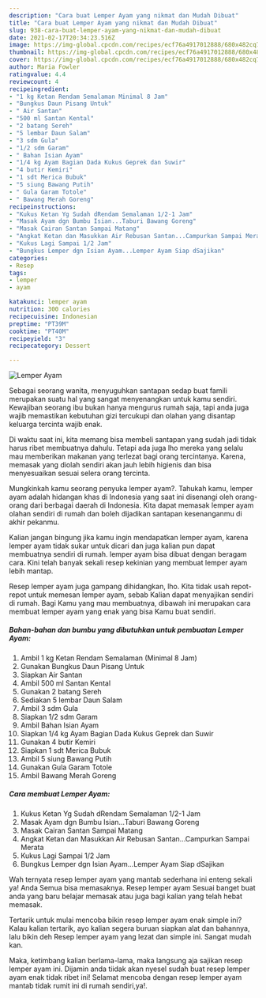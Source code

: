 ```yaml
---
description: "Cara buat Lemper Ayam yang nikmat dan Mudah Dibuat"
title: "Cara buat Lemper Ayam yang nikmat dan Mudah Dibuat"
slug: 938-cara-buat-lemper-ayam-yang-nikmat-dan-mudah-dibuat
date: 2021-02-17T20:34:23.516Z
image: https://img-global.cpcdn.com/recipes/ecf76a4917012888/680x482cq70/lemper-ayam-foto-resep-utama.jpg
thumbnail: https://img-global.cpcdn.com/recipes/ecf76a4917012888/680x482cq70/lemper-ayam-foto-resep-utama.jpg
cover: https://img-global.cpcdn.com/recipes/ecf76a4917012888/680x482cq70/lemper-ayam-foto-resep-utama.jpg
author: Maria Fowler
ratingvalue: 4.4
reviewcount: 4
recipeingredient:
- "1 kg Ketan Rendam Semalaman Minimal 8 Jam"
- "Bungkus Daun Pisang Untuk"
- " Air Santan"
- "500 ml Santan Kental"
- "2 batang Sereh"
- "5 lembar Daun Salam"
- "3 sdm Gula"
- "1/2 sdm Garam"
- " Bahan Isian Ayam"
- "1/4 kg Ayam Bagian Dada Kukus Geprek dan Suwir"
- "4 butir Kemiri"
- "1 sdt Merica Bubuk"
- "5 siung Bawang Putih"
- " Gula Garam Totole"
- " Bawang Merah Goreng"
recipeinstructions:
- "Kukus Ketan Yg Sudah dRendam Semalaman 1/2-1 Jam"
- "Masak Ayam dgn Bumbu Isian...Taburi Bawang Goreng"
- "Masak Cairan Santan Sampai Matang"
- "Angkat Ketan dan Masukkan Air Rebusan Santan...Campurkan Sampai Merata"
- "Kukus Lagi Sampai 1/2 Jam"
- "Bungkus Lemper dgn Isian Ayam...Lemper Ayam Siap dSajikan"
categories:
- Resep
tags:
- lemper
- ayam

katakunci: lemper ayam 
nutrition: 300 calories
recipecuisine: Indonesian
preptime: "PT39M"
cooktime: "PT40M"
recipeyield: "3"
recipecategory: Dessert

---
```



![Lemper Ayam](https://img-global.cpcdn.com/recipes/ecf76a4917012888/680x482cq70/lemper-ayam-foto-resep-utama.jpg)

Sebagai seorang wanita, menyuguhkan santapan sedap buat famili merupakan suatu hal yang sangat menyenangkan untuk kamu sendiri. Kewajiban seorang ibu bukan hanya mengurus rumah saja, tapi anda juga wajib memastikan kebutuhan gizi tercukupi dan olahan yang disantap keluarga tercinta wajib enak.

Di waktu  saat ini, kita memang bisa membeli santapan yang sudah jadi tidak harus ribet membuatnya dahulu. Tetapi ada juga lho mereka yang selalu mau memberikan makanan yang terlezat bagi orang tercintanya. Karena, memasak yang diolah sendiri akan jauh lebih higienis dan bisa menyesuaikan sesuai selera orang tercinta. 



Mungkinkah kamu seorang penyuka lemper ayam?. Tahukah kamu, lemper ayam adalah hidangan khas di Indonesia yang saat ini disenangi oleh orang-orang dari berbagai daerah di Indonesia. Kita dapat memasak lemper ayam olahan sendiri di rumah dan boleh dijadikan santapan kesenanganmu di akhir pekanmu.

Kalian jangan bingung jika kamu ingin mendapatkan lemper ayam, karena lemper ayam tidak sukar untuk dicari dan juga kalian pun dapat membuatnya sendiri di rumah. lemper ayam bisa dibuat dengan beragam cara. Kini telah banyak sekali resep kekinian yang membuat lemper ayam lebih mantap.

Resep lemper ayam juga gampang dihidangkan, lho. Kita tidak usah repot-repot untuk memesan lemper ayam, sebab Kalian dapat menyajikan sendiri di rumah. Bagi Kamu yang mau membuatnya, dibawah ini merupakan cara membuat lemper ayam yang enak yang bisa Kamu buat sendiri.

<!--inarticleads1-->

##### Bahan-bahan dan bumbu yang dibutuhkan untuk pembuatan Lemper Ayam:

1. Ambil 1 kg Ketan Rendam Semalaman (Minimal 8 Jam)
1. Gunakan Bungkus Daun Pisang Untuk
1. Siapkan  Air Santan
1. Ambil 500 ml Santan Kental
1. Gunakan 2 batang Sereh
1. Sediakan 5 lembar Daun Salam
1. Ambil 3 sdm Gula
1. Siapkan 1/2 sdm Garam
1. Ambil  Bahan Isian Ayam
1. Siapkan 1/4 kg Ayam Bagian Dada Kukus Geprek dan Suwir
1. Gunakan 4 butir Kemiri
1. Siapkan 1 sdt Merica Bubuk
1. Ambil 5 siung Bawang Putih
1. Gunakan  Gula Garam Totole
1. Ambil  Bawang Merah Goreng




<!--inarticleads2-->

##### Cara membuat Lemper Ayam:

1. Kukus Ketan Yg Sudah dRendam Semalaman 1/2-1 Jam
1. Masak Ayam dgn Bumbu Isian...Taburi Bawang Goreng
1. Masak Cairan Santan Sampai Matang
1. Angkat Ketan dan Masukkan Air Rebusan Santan...Campurkan Sampai Merata
1. Kukus Lagi Sampai 1/2 Jam
1. Bungkus Lemper dgn Isian Ayam...Lemper Ayam Siap dSajikan




Wah ternyata resep lemper ayam yang mantab sederhana ini enteng sekali ya! Anda Semua bisa memasaknya. Resep lemper ayam Sesuai banget buat anda yang baru belajar memasak atau juga bagi kalian yang telah hebat memasak.

Tertarik untuk mulai mencoba bikin resep lemper ayam enak simple ini? Kalau kalian tertarik, ayo kalian segera buruan siapkan alat dan bahannya, lalu bikin deh Resep lemper ayam yang lezat dan simple ini. Sangat mudah kan. 

Maka, ketimbang kalian berlama-lama, maka langsung aja sajikan resep lemper ayam ini. Dijamin anda tiidak akan nyesel sudah buat resep lemper ayam enak tidak ribet ini! Selamat mencoba dengan resep lemper ayam mantab tidak rumit ini di rumah sendiri,ya!.

